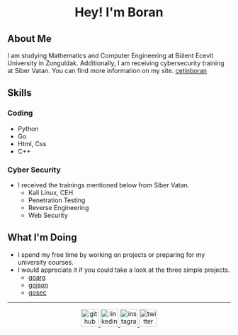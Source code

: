 <div align="center">
  <h1>Hey! I'm Boran</h1>
</div>

## About Me
I am studying Mathematics and Computer Engineering at Bülent Ecevit University in Zonguldak. Additionally, I am receiving cybersecurity training at Siber Vatan. You can find more information on my site. [cetinboran](https://cetinboran.github.io)

## Skills
### Coding
  + Python
  + Go
  + Html, Css
  + C++
### Cyber Security
+ I received the trainings mentioned below from Siber Vatan.
  + Kali Linux, CEH
  + Penetration Testing
  + Reverse Engineering
  + Web Security

## What I'm Doing
+ I spend my free time by working on projects or preparing for my university courses.
+ I would appreciate it if you could take a look at the three simple projects.
    + [goarg](https://github.com/cetinboran/goarg)
    + [gojson](https://github.com/cetinboran/gojson)
    + [gosec](https://github.com/cetinboran/GoSec)
---
<p align="center">
  <a href="https://github.com/cetinboran">
    <img src="https://cdn.jsdelivr.net/npm/simple-icons@3.0.1/icons/github.svg" alt="github" height="40">
  </a>
  <a href="https://www.linkedin.com/in/cetinboran-mesum/">
    <img src="https://cdn.jsdelivr.net/npm/simple-icons@3.0.1/icons/linkedin.svg" alt="linkedin" height="40">
  </a>
  <a href="https://www.instagram.com/2023an_m/">
    <img src="https://cdn.jsdelivr.net/npm/simple-icons@3.0.1/icons/instagram.svg" alt="instagram" height="40">
  </a>
  <a href="https://twitter.com/2023anM">
    <img src="https://cdn.jsdelivr.net/npm/simple-icons@3.0.1/icons/twitter.svg" alt="twitter" height="40">
  </a>
</p>
